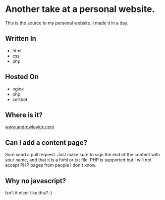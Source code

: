 # Another take at a personal website.
This is the source to my personal website. I made it in a day.

## Written In
- html
- css
- php

## Hosted On
- nginx
- php
- certbot

## Where is it?
www.andrewlovick.com

## Can I add a content page?
Sure send a pull request. Just make sure to sign the end of the content with your name, and that it is a html or txt file. PHP is supported but I will not accept PHP pages from people I don't know.

## Why no javascript?
Isn't it nicer like this? :)
